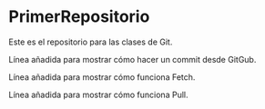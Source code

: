# PrimerRepositorio
Este es el repositorio para las clases de Git.

Línea añadida para mostrar cómo hacer un commit desde GitGub.

Línea añadida para mostrar cómo funciona Fetch.

Línea añadida para mostrar cómo funciona Pull.
